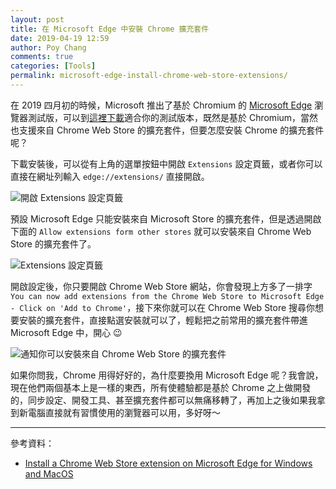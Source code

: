 ```yaml
---
layout: post
title: 在 Microsoft Edge 中安裝 Chrome 擴充套件
date: 2019-04-19 12:59
author: Poy Chang
comments: true
categories: [Tools]
permalink: microsoft-edge-install-chrome-web-store-extensions/
---
```


在 2019 四月初的時候，Microsoft 推出了基於 Chromium 的 [Microsoft Edge](https://www.microsoftedgeinsider.com/en-us/) 瀏覽器測試版，可以到[這裡下載](https://www.microsoftedgeinsider.com/en-us/download/)適合你的測試版本，既然是基於 Chromium，當然也支援來自 Chrome Web Store 的擴充套件，但要怎麼安裝 Chrome 的擴充套件呢？

下載安裝後，可以從有上角的選單按鈕中開啟 `Extensions` 設定頁籤，或者你可以直接在網址列輸入 `edge://extensions/` 直接開啟。

![開啟 Extensions 設定頁籤](https://i.imgur.com/VpWItW0.png)

預設 Microsoft Edge 只能安裝來自 Microsoft Store 的擴充套件，但是透過開啟下面的 `Allow extensions form other stores` 就可以安裝來自 Chrome Web Store 的擴充套件了。

![Extensions 設定頁籤](https://i.imgur.com/o6JclSK.png)

開啟設定後，你只要開啟 Chrome Web Store 網站，你會發現上方多了一排字 `You can now add extensions from the Chrome Web Store to Microsoft Edge - Click on 'Add to Chrome'`，接下來你就可以在 Chrome Web Store 搜尋你想要安裝的擴充套件，直接點選安裝就可以了，輕鬆把之前常用的擴充套件帶進 Microsoft Edge 中，開心 😉

![通知你可以安裝來自 Chrome Web Store 的擴充套件](https://i.imgur.com/OXrmey6.png)

如果你問我，Chrome 用得好好的，為什麼要換用 Microsoft Edge 呢？我會說，現在他們兩個基本上是一樣的東西，所有使體驗都是基於 Chrome 之上做開發的，同步設定、開發工具、甚至擴充套件都可以無痛移轉了，再加上之後如果我拿到新電腦直接就有習慣使用的瀏覽器可以用，多好呀～

----------

參考資料：

* [Install a Chrome Web Store extension on Microsoft Edge for Windows and MacOS](https://microsoftedgesupport.microsoft.com/hc/en-us/articles/360017581013)
